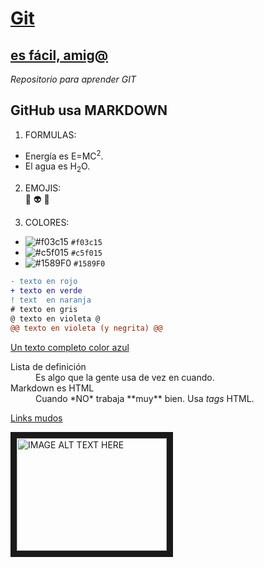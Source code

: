 
# [Git](https://github.com/oscarnmori/Aprende-Git/blob/master/README.md "")
## [es fácil, amig@](http:// "")

*Repositorio para aprender GIT*




## GitHub usa MARKDOWN

1. FORMULAS:  
  - Energía es E=MC<sup>2</sup>.
  - El agua es H<sub>2</sub>O.

2. EMOJIS:  
:older_man:
:alien:
:rainbow:

3. COLORES:  
- ![#f03c15](https://via.placeholder.com/15/f03c15/000000?text=+) `#f03c15`
- ![#c5f015](https://via.placeholder.com/15/c5f015/000000?text=+) `#c5f015`
- ![#1589F0](https://via.placeholder.com/15/1589F0/000000?text=+) `#1589F0`

```diff
- texto en rojo
+ texto en verde
! text  en naranja
# texto en gris
@ texto en violeta @
@@ texto en violeta (y negrita) @@
```

<a class="text-gray-dark no-underline" href="#url">
  Un texto completo color azul
</a>

<dl>
  <dt>Lista de definición</dt>
  <dd>Es algo que la gente usa de vez en cuando.</dd>

  <dt>Markdown es HTML</dt>
  <dd>Cuando *NO* trabaja **muy** bien. Usa <em>tags</em> HTML.</dd>
</dl>

<a class="muted-link" href="#url">Links mudos</a>


<a href="https://www.youtube.com/watch?v=W0goZDxQ8EA" 
   target="_blank"><img src="https://yt3.ggpht.com/a/AATXAJwurr6PjaEGVTlzwj8bO_OLletWBmuVlAW33PZc=s88-c-k-c0xffffffff-no-rj-mo" 
alt="IMAGE ALT TEXT HERE" width="240" height="180" border="10" /></a>
